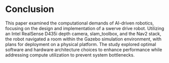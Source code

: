 # Conclusion

This paper examined the computational demands of AI-driven robotics, focusing on the design and implementation of a swerve drive robot. Utilizing an Intel RealSense D435i depth camera, slam_toolbox, and the Nav2 stack, the robot navigated a room within the Gazebo simulation environment, with plans for deployment on a physical platform. The study explored optimal software and hardware architecture choices to enhance performance while addressing compute utilization to prevent system bottlenecks. 